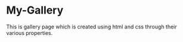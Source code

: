 # My-Gallery
This is gallery page which is created using html and css through their various properties.
